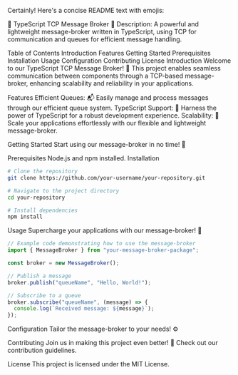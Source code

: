 Certainly! Here's a concise README text with emojis:

💌 TypeScript TCP Message Broker 🚀
Description: A powerful and lightweight message-broker written in TypeScript, using TCP for communication and queues for efficient message handling.

Table of Contents
Introduction
Features
Getting Started
Prerequisites
Installation
Usage
Configuration
Contributing
License
Introduction
Welcome to our TypeScript TCP Message Broker! 🌟 This project enables seamless communication between components through a TCP-based message-broker, enhancing scalability and reliability in your applications.

Features
Efficient Queues: 📬 Easily manage and process messages through our efficient queue system.
TypeScript Support: 💙 Harness the power of TypeScript for a robust development experience.
Scalability: 🚀 Scale your applications effortlessly with our flexible and lightweight message-broker.

Getting Started
Start using our message-broker in no time! 🎉

Prerequisites
Node.js and npm installed.
Installation

```bash
# Clone the repository
git clone https://github.com/your-username/your-repository.git

# Navigate to the project directory
cd your-repository

# Install dependencies
npm install

```

Usage
Supercharge your applications with our message-broker! 🚀

```typescript
// Example code demonstrating how to use the message-broker
import { MessageBroker } from "your-message-broker-package";

const broker = new MessageBroker();

// Publish a message
broker.publish("queueName", "Hello, World!");

// Subscribe to a queue
broker.subscribe("queueName", (message) => {
  console.log(`Received message: ${message}`);
});
```

Configuration
Tailor the message-broker to your needs! ⚙️

Contributing
Join us in making this project even better! 🤝 Check out our contribution guidelines.

License
This project is licensed under the MIT License.
